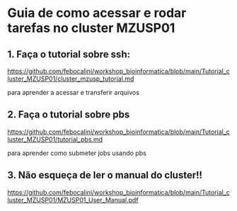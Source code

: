 
# Guia de como acessar e rodar tarefas no cluster MZUSP01

## 1. Faça o tutorial sobre ssh:
 https://github.com/febocalini/workshop_bioinformatica/blob/main/Tutorial_cluster_MZUSP01/cluster_mzusp_tutorial.md 

para aprender a acessar e transferir arquivos

## 2. Faça o tutorial sobre pbs
https://github.com/febocalini/workshop_bioinformatica/blob/main/Tutorial_cluster_MZUSP01/tutorial_pbs.md
 
 para aprender como submeter jobs usando pbs

## 3. Não esqueça de ler o manual do cluster!!
https://github.com/febocalini/workshop_bioinformatica/blob/main/Tutorial_cluster_MZUSP01/MZUSP01_User_Manual.pdf


